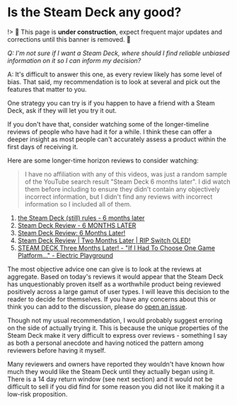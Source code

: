 # Is the Steam Deck any good?

!> :construction: This page is **under construction**, expect frequent major
updates and corrections until this banner is removed. :construction:

_Q: I'm not sure if I want a Steam Deck, where should I find reliable unbiased
information on it so I can inform my decision?_

A: It's difficult to answer this one, as every review likely has some level of
bias. That said, my recommendation is to look at several and pick out the
features that matter to you.

One strategy you can try is if you happen to have a friend with a Steam Deck,
ask if they will let you try it out.

If you don't have that, consider watching some of the longer-timeline reviews of
people who have had it for a while. I think these can offer a deeper insight as
most people can't accurately assess a product within the first days of receiving
it.

Here are some longer-time horizon reviews to consider watching:

> I have no affiliation with any of this videos, was just a random sample of the
> YouTube search result "Steam Deck 6 months later". I did watch them before
> including to ensure they didn't contain any objectively incorrect information,
> but I didn't find any reviews with incorrect information so I included all of
> them.

1. [the Steam Deck (still) rules - 6 months later](https://www.youtube.com/watch?v=6w3yNcdvUWo)
2. [Steam Deck Review - 6 MONTHS LATER](https://www.youtube.com/watch?v=XQUgvzbobns)
3. [Steam Deck Review: 6 Months Later!](https://www.youtube.com/watch?v=DkuQhiPgcYI)
4. [Steam Deck Review | Two Months Later | RIP Switch OLED!](https://www.youtube.com/watch?dfv=HKwrwxo0xIE)
5. [STEAM DECK Three Months Later! - "If I Had To Choose One Game Platform..." - Electric Playground](https://www.youtube.com/watch?v=hj8YFgcWizw)

The most objective advice one can give is to look at the reviews at aggregate.
Based on today's reviews it would appear that the Steam Deck has unquestionably
proven itself as a worthwhile product being reviewed positively across a large
gamut of user types. I will leave this decision to the reader to decide for
themselves. If you have any concerns about this or think you can add to the
discussion, please do
[open an issue](https://github.com/chadbailey/sddp.io/issues).

Though not my usual recommendation, I would probably suggest erroring on the
side of actually trying it. This is because the unique properties of the Steam
Deck make it very difficult to express over reviews - something I say as both a
personal anecdote and having noticed the pattern among reviewers before having
it myself.

Many reviewers and owners have reported they wouldn't have known how much they
would like the Steam Deck until they actually began using it. There is a 14 day
return window (see next section) and it would not be difficult to sell if you
did find for some reason you did not like it making it a low-risk proposition.
